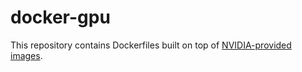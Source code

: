 # docker-gpu #

This repository contains Dockerfiles built on top of [NVIDIA-provided images](https://ngc.nvidia.com/registry/).
